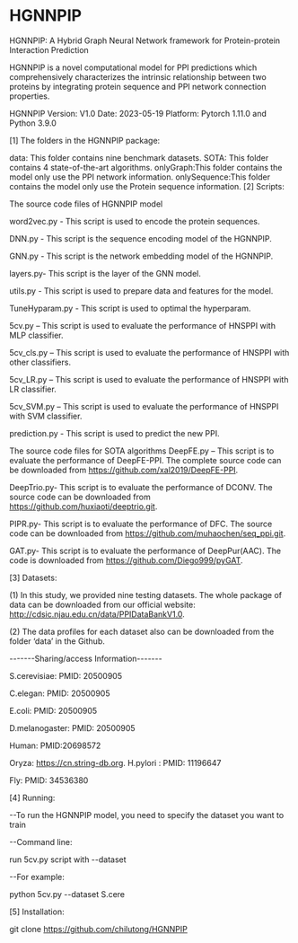 # HGNNPIP
HGNNPIP: A Hybrid Graph Neural Network framework for Protein-protein Interaction Prediction

HGNNPIP is a novel computational model for PPI predictions which comprehensively characterizes the intrinsic relationship between two proteins by integrating protein sequence and PPI network connection properties.

HGNNPIP Version: V1.0 Date: 2023-05-19 Platform: Pytorch 1.11.0 and Python 3.9.0

[1] The folders in the HGNNPIP package:

data: This folder contains nine benchmark datasets.
SOTA: This folder contains 4 state-of-the-art algorithms.
onlyGraph:This folder contains the model only use the PPI network information.
onlySequence:This folder contains the model only use the Protein sequence information.
[2] Scripts:

The source code files of HGNNPIP model

word2vec.py - This script is used to encode the protein sequences.

DNN.py - This script is the sequence encoding model of the HGNNPIP.

GNN.py - This script is the network embedding model of the HGNNPIP.

layers.py- This script is the layer of the GNN model.

utils.py - This script is used to prepare data and features for the model.

TuneHyparam.py - This script is used to optimal the hyperparam.

5cv.py – This script is used to evaluate the performance of HNSPPI with MLP classifier.

5cv_cls.py – This script is used to evaluate the performance of HNSPPI with other classifiers.

5cv_LR.py – This script is used to evaluate the performance of HNSPPI with LR classifier.

5cv_SVM.py – This script is used to evaluate the performance of HNSPPI with SVM classifier.

prediction.py - This script is used to predict the new PPI.

The source code files for SOTA algorithms
DeepFE.py – This script is to evaluate the performance of DeepFE-PPI. The complete source code can be downloaded from https://github.com/xal2019/DeepFE-PPI.

DeepTrio.py- This script is to evaluate the performance of DCONV. The source code can be downloaded from https://github.com/huxiaoti/deeptrio.git.

PIPR.py- This script is to evaluate the performance of DFC. The source code can be downloaded from https://github.com/muhaochen/seq_ppi.git.

GAT.py- This script is to evaluate the performance of DeepPur(AAC). The code is downloaded from https://github.com/Diego999/pyGAT.


[3] Datasets:

(1) In this study, we provided nine testing datasets. The whole package of data can be downloaded from our official website: http://cdsic.njau.edu.cn/data/PPIDataBankV1.0.

(2) The data profiles for each dataset also can be downloaded from the folder ‘data’ in the Github.

-------Sharing/access Information-------

S.cerevisiae: PMID: 20500905

C.elegan: PMID: 20500905

E.coli: PMID: 20500905

D.melanogaster: PMID: 20500905

Human: PMID:20698572

Oryza: https://cn.string-db.org.
H.pylori : PMID: 11196647

Fly: PMID: 34536380

[4] Running:

--To run the HGNNPIP model, you need to specify the dataset you want to train

--Command line:

run 5cv.py script with --dataset

--For example:

python 5cv.py --dataset S.cere

[5] Installation:

git clone https://github.com/chilutong/HGNNPIP